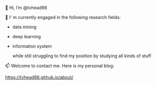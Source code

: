 👋 Hi, I’m @tvhead98

👀 I' m currently engaged in the following research fields:
- data mining
- deep learning
- information system

  while still struggling to find my position by studying all kinds of stuff

📫 Welcome to contact me. Here is my personal blog:

https://tvhead98.github.io/about/
